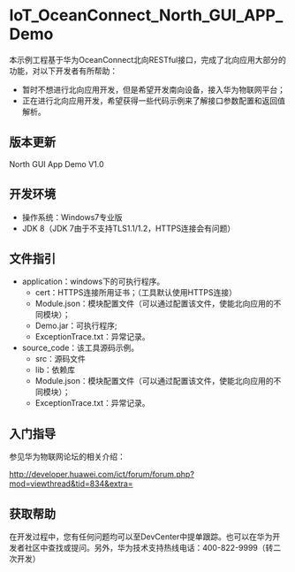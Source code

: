 # IoT\_OceanConnect\_North\_GUI\_APP\_Demo

本示例工程基于华为OceanConnect北向RESTful接口，完成了北向应用大部分的功能，对以下开发者有所帮助：

* 暂时不想进行北向应用开发，但是希望开发南向设备，接入华为物联网平台；
* 正在进行北向应用开发，希望获得一些代码示例来了解接口参数配置和返回值解析。

## 版本更新
North GUI App Demo V1.0

## 开发环境
* 操作系统：Windows7专业版
* JDK 8（JDK 7由于不支持TLS1.1/1.2，HTTPS连接会有问题）

## 文件指引
* application：windows下的可执行程序。
	* cert：HTTPS连接所用证书；（工具默认使用HTTPS连接）
	* Module.json：模块配置文件（可以通过配置该文件，使能北向应用的不同模块）；
	* Demo.jar：可执行程序;
	* ExceptionTrace.txt：异常记录。
* source_code：该工具源码示例。
	* src：源码文件
	* lib：依赖库
	* Module.json：模块配置文件（可以通过配置该文件，使能北向应用的不同模块）；
	* ExceptionTrace.txt：异常记录。

## 入门指导
参见华为物联网论坛的相关介绍：

http://developer.huawei.com/ict/forum/forum.php?mod=viewthread&tid=834&extra=

## 获取帮助
在开发过程中，您有任何问题均可以至DevCenter中提单跟踪。也可以在华为开发者社区中查找或提问。另外，华为技术支持热线电话：400-822-9999（转二次开发）